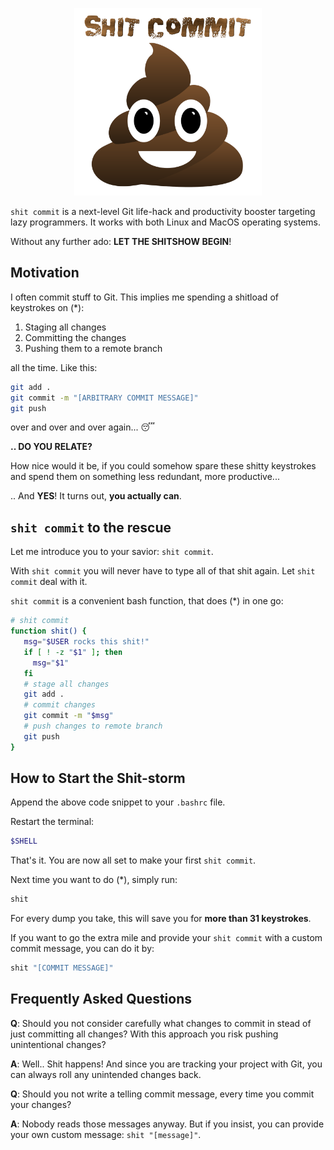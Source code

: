 <p align="center">
<img src="logo.png" alt="Shit Commit" width="300"/>
</p>

`shit commit` is a next-level Git life-hack and productivity booster targeting lazy programmers. It works with both Linux and MacOS operating systems.

Without any further ado: **LET THE SHITSHOW BEGIN**! 

## Motivation

I often commit stuff to Git. This implies me spending a shitload of keystrokes on (*): 

1. Staging all changes
2. Committing the changes
3. Pushing them to a remote branch

all the time. Like this:

```bash
git add . 
git commit -m "[ARBITRARY COMMIT MESSAGE]"
git push
```

over and over and over again... 😴

**.. DO YOU RELATE?**

How nice would it be, if you could somehow spare these shitty keystrokes and spend them on something less redundant, more productive...

.. And **YES**! It turns out, **you actually can**.

## `shit commit` to the rescue

Let me introduce you to your savior: `shit commit`. 

With `shit commit` you will never have to type all of that shit again. Let `shit commit` deal with it.

`shit commit` is a convenient bash function, that does (*) in one go: 

```bash
# shit commit
function shit() {
   msg="$USER rocks this shit!"
   if [ ! -z "$1" ]; then
     msg="$1"
   fi
   # stage all changes
   git add .
   # commit changes
   git commit -m "$msg"
   # push changes to remote branch
   git push
}
```

## How to Start the Shit-storm

Append the above code snippet to your `.bashrc` file.

Restart the terminal:

```bash
$SHELL
```

That's it. You are now all set to make your first `shit commit`.

Next time you want to do (*), simply run:

```bash
shit
```

For every dump you take, this will save you for **more than 31 keystrokes**.

If you want to go the extra mile and provide your `shit commit` with a custom commit message, you can do it by:

```bash
shit "[COMMIT MESSAGE]"
```

## Frequently Asked Questions

**Q**: Should you not consider carefully what changes to commit in stead of just committing all changes? With this approach you risk pushing unintentional changes?

**A**: Well.. Shit happens! And since you are tracking your project with Git, you can always roll any unintended changes back.

**Q**: Should you not write a telling commit message, every time you commit your changes?

**A**: Nobody reads those messages anyway. But if you insist, you can provide your own custom message: `shit "[message]"`. 
